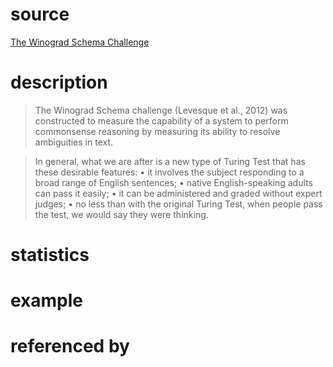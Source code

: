 # source
[The Winograd Schema Challenge](https://citeseerx.ist.psu.edu/viewdoc/download?doi=10.1.1.729.9814&rep=rep1&type=pdf)
# description
>The Winograd Schema challenge (Levesque et al., 2012)
was constructed to measure the capability of a system to
perform commonsense reasoning by measuring its ability
to resolve ambiguities in text.

>In general, what we are after is a new type of Turing Test
that has these desirable features:
• it involves the subject responding to a broad range of English sentences;
• native English-speaking adults can pass it easily;
• it can be administered and graded without expert judges;
• no less than with the original Turing Test, when people
pass the test, we would say they were thinking.

# statistics

# example

# referenced by
